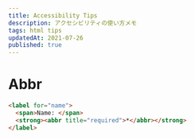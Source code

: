 ```yaml
---
title: Accessibility Tips
description: アクセシビリティの使い方メモ
tags: html tips
updatedAt: 2021-07-26
published: true
---
```


# Abbr

```html
<label for="name">
  <span>Name: </span>
  <strong><abbr title="required">*</abbr></strong>
</label>
```
